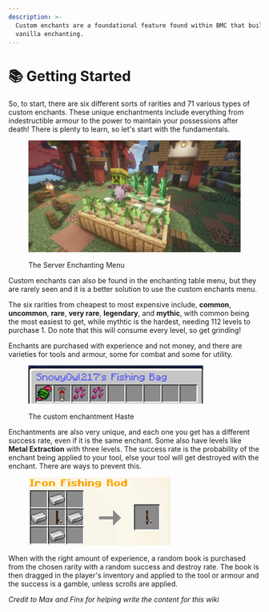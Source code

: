 ```yaml
---
description: >-
  Custom enchants are a foundational feature found within BMC that builds upon
  vanilla enchanting.
---
```


# 📚 Getting Started

So, to start, there are six different sorts of rarities and 71 various types of custom enchants. These unique enchantments include everything from indestructible armour to the power to maintain your possessions after death! There is plenty to learn, so let's start with the fundamentals.

<figure><img src="../../.gitbook/assets/image (3).png" alt=""><figcaption><p>The Server Enchanting Menu</p></figcaption></figure>

Custom enchants can also be found in the enchanting table menu, but they are rarely seen and it is a better solution to use the custom enchants menu.

The six rarities from cheapest to most expensive include, **common**, **uncommon**, **rare**, **very rare**, **legendary**, and **mythic**, with common being the most easiest to get, while mythtic is the hardest, needing 112 levels to purchase 1. Do note that this will consume every level, so get grinding!

Enchants are purchased with experience and not money, and there are varieties for tools and armour, some for combat and some for utility.

<figure><img src="../../.gitbook/assets/image.png" alt=""><figcaption><p>The custom enchantment Haste</p></figcaption></figure>

Enchantments are also very unique, and each one you get has a different success rate, even if it is the same enchant. Some also have levels like **Metal Extraction** with three levels. The success rate is the probability of the enchant being applied to your tool, else your tool will get destroyed with the enchant. There are ways to prevent this.

<figure><img src="../../.gitbook/assets/image (5).png" alt=""><figcaption></figcaption></figure>

When with the right amount of experience, a random book is purchased from the chosen rarity with a random success and destroy rate. The book is then dragged in the player's inventory and applied to the tool or armour and the success is a gamble, unless scrolls are applied.



_Credit to Max and Finx for helping write the content for this wiki_
